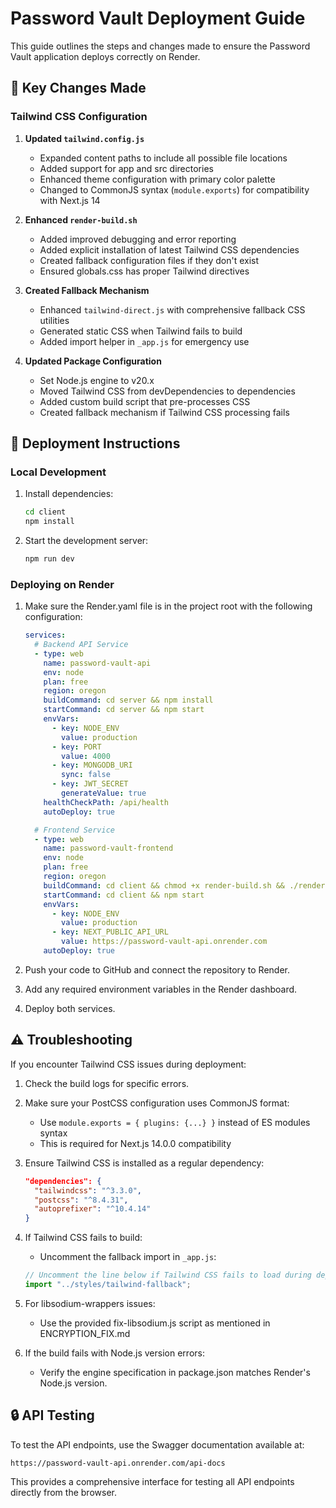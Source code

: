 # Password Vault Deployment Guide

This guide outlines the steps and changes made to ensure the Password Vault application deploys correctly on Render.

## 🔧 Key Changes Made

### Tailwind CSS Configuration

1. **Updated `tailwind.config.js`**

   - Expanded content paths to include all possible file locations
   - Added support for app and src directories
   - Enhanced theme configuration with primary color palette
   - Changed to CommonJS syntax (`module.exports`) for compatibility with Next.js 14

2. **Enhanced `render-build.sh`**

   - Added improved debugging and error reporting
   - Added explicit installation of latest Tailwind CSS dependencies
   - Created fallback configuration files if they don't exist
   - Ensured globals.css has proper Tailwind directives

3. **Created Fallback Mechanism**

   - Enhanced `tailwind-direct.js` with comprehensive fallback CSS utilities
   - Generated static CSS when Tailwind fails to build
   - Added import helper in `_app.js` for emergency use

4. **Updated Package Configuration**
   - Set Node.js engine to v20.x
   - Moved Tailwind CSS from devDependencies to dependencies
   - Added custom build script that pre-processes CSS
   - Created fallback mechanism if Tailwind CSS processing fails

## 🚀 Deployment Instructions

### Local Development

1. Install dependencies:

   ```bash
   cd client
   npm install
   ```

2. Start the development server:
   ```bash
   npm run dev
   ```

### Deploying on Render

1. Make sure the Render.yaml file is in the project root with the following configuration:

   ```yaml
   services:
     # Backend API Service
     - type: web
       name: password-vault-api
       env: node
       plan: free
       region: oregon
       buildCommand: cd server && npm install
       startCommand: cd server && npm start
       envVars:
         - key: NODE_ENV
           value: production
         - key: PORT
           value: 4000
         - key: MONGODB_URI
           sync: false
         - key: JWT_SECRET
           generateValue: true
       healthCheckPath: /api/health
       autoDeploy: true

     # Frontend Service
     - type: web
       name: password-vault-frontend
       env: node
       plan: free
       region: oregon
       buildCommand: cd client && chmod +x render-build.sh && ./render-build.sh
       startCommand: cd client && npm start
       envVars:
         - key: NODE_ENV
           value: production
         - key: NEXT_PUBLIC_API_URL
           value: https://password-vault-api.onrender.com
       autoDeploy: true
   ```

2. Push your code to GitHub and connect the repository to Render.

3. Add any required environment variables in the Render dashboard.

4. Deploy both services.

## ⚠️ Troubleshooting

If you encounter Tailwind CSS issues during deployment:

1. Check the build logs for specific errors.

2. Make sure your PostCSS configuration uses CommonJS format:

   - Use `module.exports = { plugins: {...} }` instead of ES modules syntax
   - This is required for Next.js 14.0.0 compatibility

3. Ensure Tailwind CSS is installed as a regular dependency:

   ```json
   "dependencies": {
     "tailwindcss": "^3.3.0",
     "postcss": "^8.4.31",
     "autoprefixer": "^10.4.14"
   }
   ```

4. If Tailwind CSS fails to build:

   - Uncomment the fallback import in `_app.js`:

   ```javascript
   // Uncomment the line below if Tailwind CSS fails to load during deployment
   import "../styles/tailwind-fallback";
   ```

5. For libsodium-wrappers issues:

   - Use the provided fix-libsodium.js script as mentioned in ENCRYPTION_FIX.md

6. If the build fails with Node.js version errors:
   - Verify the engine specification in package.json matches Render's Node.js version.

## 🔒 API Testing

To test the API endpoints, use the Swagger documentation available at:

```
https://password-vault-api.onrender.com/api-docs
```

This provides a comprehensive interface for testing all API endpoints directly from the browser.
